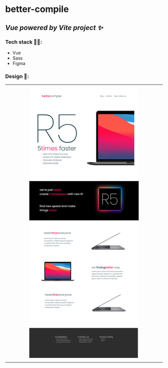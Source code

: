 # better-compile 
## _Vue powered by Vite project ✨_


### Tech stack 🔧🧰: 
- Vue
- Sass
- Figma

### Design 🧧:
<hr>
<div style="display: grid; place-items: center;">
    <img src="src/assets/Design.png" width="350" style="">
</div>
<hr>
